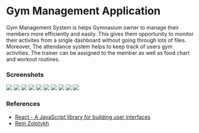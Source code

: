 # Gym Management Application

Gym Management System is helps Gymnasium owner to manage their members more efficiently and easily. This gives them opportunity to monitor their activites from a single dashboard without going through lots of files. Moreover, The attendance system helps to keep track of users gym activities. The trainer can be assigned to the member as well as food chart and workout routines.

### Screenshots

![](https://github.com/mgorabbani/gym-react-app/assets/Picture1.png)
![](https://github.com/mgorabbani/gym-react-app/assets/Picture2.png)
![](https://github.com/mgorabbani/gym-react-app/assets/Picture3.png)
![](https://github.com/mgorabbani/gym-react-app/assets/Picture4.png)
![](https://github.com/mgorabbani/gym-react-app/assets/Picture5.png)
![](https://github.com/mgorabbani/gym-react-app/assets/Picture6.png)
![](https://github.com/mgorabbani/gym-react-app/assets/Picture7.png)
![](https://github.com/mgorabbani/gym-react-app/assets/Picture8.png)
![](https://github.com/mgorabbani/gym-react-app/assets/Picture9.png)
![](https://github.com/mgorabbani/gym-react-app/assets/Picture10.png)

### References

+ [React - A JavaScript library for building user interfaces](https://reactjs.org/)
+ [Rem Zolotykh](https://www.youtube.com/user/MrRemchi)
